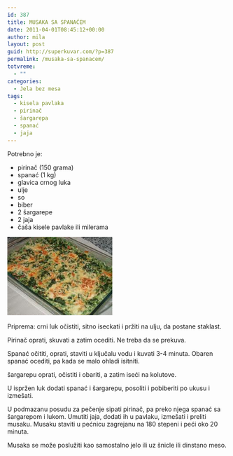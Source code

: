 ```yaml
---
id: 387
title: MUSAKA SA SPANAĆEM
date: 2011-04-01T08:45:12+00:00
author: mila
layout: post
guid: http://superkuvar.com/?p=387
permalink: /musaka-sa-spanacem/
totvreme:
  - ""
categories:
  - Jela bez mesa
tags:
  - kisela pavlaka
  - pirinač
  - šargarepa
  - spanać
  - jaja
---
```

Potrebno je:

  * pirinač (150 grama)
  * spanać (1 kg)
  * glavica crnog luka
  * ulje
  * so
  * biber
  * 2 šargarepe
  * 2 jaja
  * čaša kisele pavlake ili milerama

<img class="alignnone size-full wp-image-677" title="musakasaspanacem" src="/wp-content/uploads/2011/04/musakasaspanacem.jpg" alt="" width="240" height="179" /> 

Priprema: crni luk očistiti, sitno iseckati i pržiti na ulju, da postane staklast.

Pirinač oprati, skuvati a zatim ocediti. Ne treba da se prekuva.

Spanać očititi, oprati, staviti u ključalu vodu i kuvati 3-4 minuta. Obaren spanać ocediti, pa kada se malo ohladi isitniti.

šargarepu oprati, očistiti i obariti, a zatim iseći na kolutove.

U ispržen luk dodati spanać i šargarepu, posoliti i pobiberiti po ukusu i izmešati.

U podmazanu posudu za pečenje sipati pirinač, pa preko njega spanać sa šargarepom i lukom. Umutiti jaja, dodati ih u pavlaku, izmešati i preliti musaku. Musaku staviti u pećnicu zagrejanu na 180 stepeni i peći oko 20 minuta.

Musaka se može poslužiti kao samostalno jelo ili uz šnicle ili dinstano meso.

&nbsp;